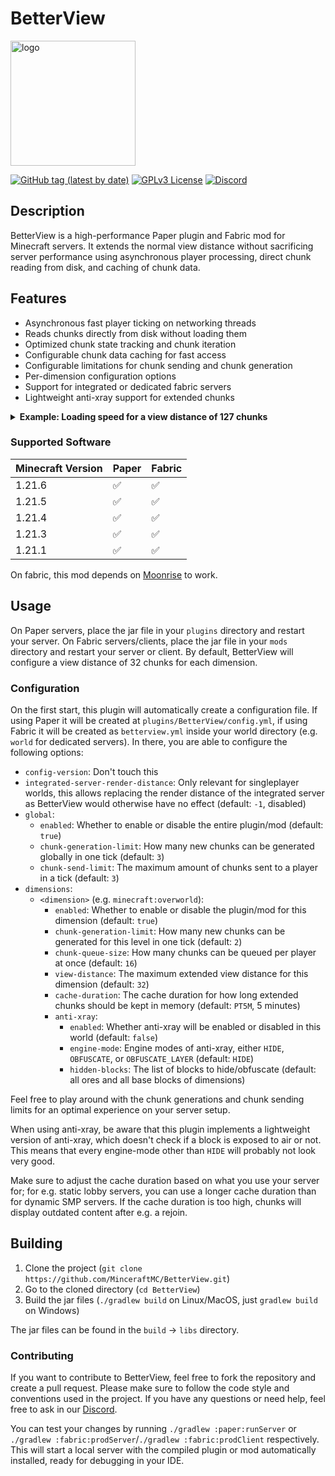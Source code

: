 # BetterView

<img src="https://i.imgur.com/bD8OLfE.png" alt="logo" width="200">

[![GitHub tag (latest by date)](https://img.shields.io/github/v/tag/MinceraftMC/BetterView?style=flat-square)](https://github.com/MinceraftMC/BetterView)
[![GPLv3 License](https://img.shields.io/badge/License-GPL%20v3-yellow.svg?style=flat-square)](https://opensource.org/license/gpl-v3/)
[![Discord](https://img.shields.io/discord/1094193723191070793?style=flat-square&label=Discord&link=https%3A%2F%2Fdiscord.gg%2FzC8xjtSPKC)](https://discord.gg/zC8xjtSPKC)

## Description

BetterView is a high-performance Paper plugin and Fabric mod for Minecraft servers. It extends the normal view distance
without sacrificing server performance using asynchronous player processing, direct chunk reading from disk, and
caching of chunk data.

## Features

- Asynchronous fast player ticking on networking threads
- Reads chunks directly from disk without loading them
- Optimized chunk state tracking and chunk iteration
- Configurable chunk data caching for fast access
- Configurable limitations for chunk sending and chunk generation
- Per-dimension configuration options
- Support for integrated or dedicated fabric servers
- Lightweight anti-xray support for extended chunks

<details>
<summary><strong>Example: Loading speed for a view distance of 127 chunks</strong></summary>

The screenshot below was taken at `0 2250 0` in the end dimension with a view distance of 127 chunks
(with fog disabled). On an AMD Ryzen 7 5800X, all visible chunks were transmitted to the client in about
12 seconds after having joined the server with a cold cache and in about 9 seconds with a warm cache.

<img src="https://i.imgur.com/HWspPzj.png" alt="A top-down view of the main end island and parts of the outer end island" width="600" loading="lazy">

</details>

### Supported Software

| Minecraft Version | Paper | Fabric |
|-------------------|-------|--------|
| 1.21.6            | ✅     | ✅      |
| 1.21.5            | ✅     | ✅      |
| 1.21.4            | ✅     | ✅      |
| 1.21.3            | ✅     | ✅      |
| 1.21.1            | ✅     | ✅      |

On fabric, this mod depends on [Moonrise](https://github.com/Tuinity/Moonrise) to work.

## Usage

On Paper servers, place the jar file in your `plugins` directory and restart your server. On Fabric servers/clients,
place the jar file in your `mods` directory and restart your server or client. By default, BetterView will configure a
view distance of 32 chunks for each dimension.

### Configuration

On the first start, this plugin will automatically create a configuration file. If using Paper it will be created at
`plugins/BetterView/config.yml`, if using Fabric it will be created as `betterview.yml` inside your world directory
(e.g. `world` for dedicated servers). In there, you are able to configure the following options:

- `config-version`: Don't touch this
- `integrated-server-render-distance`: Only relevant for singleplayer worlds, this allows replacing the render distance
  of the integrated server as BetterView would otherwise have no effect (default: `-1`, disabled)
- `global`:
    - `enabled`: Whether to enable or disable the entire plugin/mod (default: `true`)
    - `chunk-generation-limit`: How many new chunks can be generated globally in one tick (default: `3`)
    - `chunk-send-limit`: The maximum amount of chunks sent to a player in a tick (default: `3`)
- `dimensions`:
    - `<dimension>` (e.g. `minecraft:overworld`):
        - `enabled`: Whether to enable or disable the plugin/mod for this dimension (default: `true`)
        - `chunk-generation-limit`: How many new chunks can be generated for this level in one tick (default: `2`)
        - `chunk-queue-size`: How many chunks can be queued per player at once (default: `16`)
        - `view-distance`: The maximum extended view distance for this dimension (default: `32`)
        - `cache-duration`: The cache duration for how long extended chunks should be kept in memory (default: `PT5M`,
          5 minutes)
        - `anti-xray`:
            - `enabled`: Whether anti-xray will be enabled or disabled in this world (default: `false`)
            - `engine-mode`: Engine modes of anti-xray, either `HIDE`, `OBFUSCATE`, or `OBFUSCATE_LAYER`
              (default: `HIDE`)
            - `hidden-blocks`: The list of blocks to hide/obfuscate (default: all ores and
              all base blocks of dimensions)

Feel free to play around with the chunk generations and chunk sending limits for
an optimal experience on your server setup.

When using anti-xray, be aware that this plugin implements a lightweight version of anti-xray, which
doesn't check if a block is exposed to air or not. This means that every engine-mode other than `HIDE`
will probably not look very good.

Make sure to adjust the cache duration based on what you use your server for;
for e.g. static lobby servers, you can use a longer cache duration than for dynamic SMP servers.
If the cache duration is too high, chunks will display outdated content after e.g. a rejoin.

## Building

1. Clone the project (`git clone https://github.com/MinceraftMC/BetterView.git`)
2. Go to the cloned directory (`cd BetterView`)
3. Build the jar files (`./gradlew build` on Linux/MacOS, just `gradlew build` on Windows)

The jar files can be found in the `build` → `libs` directory.

### Contributing

If you want to contribute to BetterView, feel free to fork the repository and create a pull request. Please make sure to
follow the code style and conventions used in the project. If you have any questions or need help, feel free to ask in
our [Discord](https://discord.gg/zC8xjtSPKC).

You can test your changes by running `./gradlew :paper:runServer` or
`./gradlew :fabric:prodServer`/`./gradlew :fabric:prodClient` respectively. This will start a local server with the
compiled plugin or mod automatically installed, ready for debugging in your IDE.
